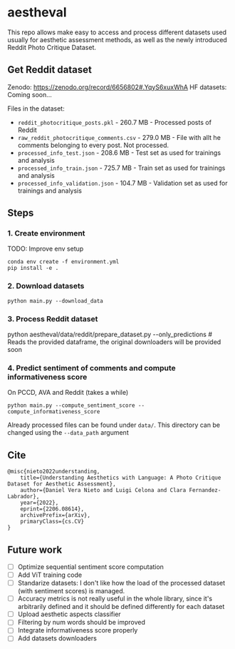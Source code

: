 # aestheval

This repo allows make easy to access and process different datasets used usually for aesthetic assessment methods, as well as the newly introduced Reddit Photo Critique Dataset.

## Get Reddit dataset
Zenodo: https://zenodo.org/record/6656802#.YqyS6xuxWhA
HF datasets: Coming soon...

Files in the dataset:

- ``reddit_photocritique_posts.pkl`` - 260.7 MB - Processed posts of Reddit
- ``raw_reddit_photocritique_comments.csv`` - 279.0 MB - File with allt he comments belonging to every post. Not processed.
- ``processed_info_test.json`` - 208.6 MB - Test set as used for trainings and analysis	
- ``processed_info_train.json`` - 725.7 MB 	- Train set as used for trainings and analysis
- ``processed_info_validation.json`` - 104.7 MB - Validation set as used for trainings and analysis



## Steps

### 1. Create environment

TODO: Improve env setup

```
conda env create -f environment.yml
pip install -e .
```

### 2. Download datasets

```
python main.py --download_data
```

### 3. Process Reddit dataset

python aestheval/data/reddit/prepare_dataset.py --only_predictions  # Reads the provided dataframe, the original downloaders will be provided soon

### 4. Predict sentiment of comments and compute informativeness score

On PCCD, AVA and Reddit (takes a while)

```
python main.py --compute_sentiment_score --compute_informativeness_score
```

Already processed files can be found under `data/`. This directory can be changed using the `--data_path` argument



## Cite
```
@misc{nieto2022understanding,
    title={Understanding Aesthetics with Language: A Photo Critique Dataset for Aesthetic Assessment},
    author={Daniel Vera Nieto and Luigi Celona and Clara Fernandez-Labrador},
    year={2022},
    eprint={2206.08614},
    archivePrefix={arXiv},
    primaryClass={cs.CV}
}
```

## Future work
 - [ ] Optimize sequential sentiment score computation
 - [ ] Add ViT training code
 - [ ] Standarize datasets: I don't like how the load of the processed dataset (with sentiment scores) is managed.
 - [ ] Accuracy metrics is not really useful in the whole library, since it's arbitrarily defined and it should be defined differently for each dataset
 - [ ] Upload aesthetic aspects classifier
 - [ ] Filtering by num words should be improved
 - [ ] Integrate informativeness score properly
 - [ ] Add datasets downloaders
